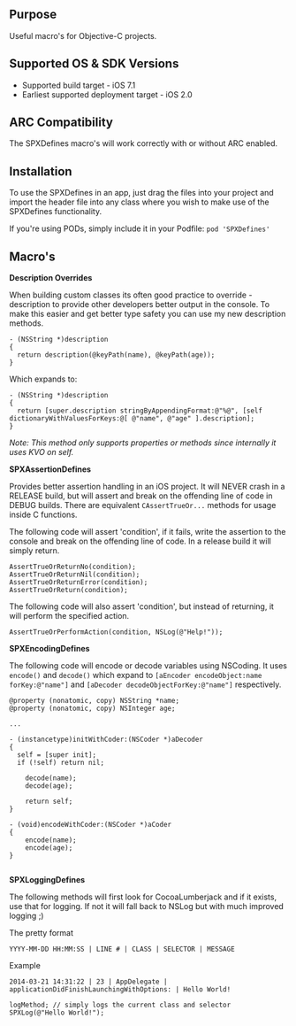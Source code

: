 Purpose
--------------

Useful macro's for Objective-C projects.


Supported OS & SDK Versions
-----------------------------

* Supported build target - iOS 7.1
* Earliest supported deployment target - iOS 2.0


ARC Compatibility
------------------

The SPXDefines macro's will work correctly with or without ARC enabled.


Installation
--------------

To use the SPXDefines in an app, just drag the files into your project and import the header file into any class where you wish to make use of the SPXDefines functionality.

If you're using PODs, simply include it in your Podfile: `pod 'SPXDefines'`

Macro's
-------------

**Description Overrides**

When building custom classes its often good practice to override -description to provide other developers better output in the console. To make this easier and get better type safety you can use my new description methods.

```objc
- (NSString *)description
{
  return description(@keyPath(name), @keyPath(age));
}
```

Which expands to:

```objc
- (NSString *)description
{
  return [super.description stringByAppendingFormat:@"%@", [self dictionaryWithValuesForKeys:@[ @"name", @"age" ].description];
}
```

_Note: This method only supports properties or methods since internally it uses KVO on self._
 
**SPXAssertionDefines**

Provides better assertion handling in an iOS project. It will NEVER crash in a RELEASE build, but will assert and break on the offending line of code in DEBUG builds. There are equivalent `CAssertTrueOr...` methods for usage inside C functions.

The following code will assert 'condition', if it fails, write the assertion to the console and break on the offending line of code. In a release build it will simply return.

```objc
AssertTrueOrReturnNo(condition);
AssertTrueOrReturnNil(condition);
AssertTrueOrReturnError(condition);
AssertTrueOrReturn(condition);
```

The following code will also assert 'condition', but instead of returning, it will perform the specified action.
		
`AssertTrueOrPerformAction(condition, NSLog(@"Help!"));`


**SPXEncodingDefines**

The following code will encode or decode variables using NSCoding. It uses `encode()` and `decode()` which expand to `[aEncoder encodeObject:name forKey:@"name"]` and `[aDecoder decodeObjectForKey:@"name"]` respectively.
	
```objc
@property (nonatomic, copy) NSString *name;
@property (nonatomic, copy) NSInteger age;

...

- (instancetype)initWithCoder:(NSCoder *)aDecoder
{
  self = [super init];
  if (!self) return nil;
  
	decode(name);	
	decode(age);
	
	return self;
} 

- (void)encodeWithCoder:(NSCoder *)aCoder
{
	encode(name);
	encode(age);	
}
	
```


**SPXLoggingDefines**

The following methods will first look for CocoaLumberjack and if it exists, use that for logging. If not it will fall back to NSLog but with much improved logging ;)

The pretty format

`YYYY-MM-DD HH:MM:SS | LINE # | CLASS | SELECTOR | MESSAGE`

Example

`2014-03-21 14:31:22 | 23 | AppDelegate | applicationDidFinishLaunchingWithOptions: | Hello World!`

```objc
logMethod; // simply logs the current class and selector
SPXLog(@"Hello World!");
```

